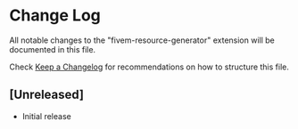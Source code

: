 # Change Log

All notable changes to the "fivem-resource-generator" extension will be documented in this file.

Check [Keep a Changelog](http://keepachangelog.com/) for recommendations on how to structure this file.

## [Unreleased]

- Initial release